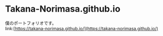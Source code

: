 # Takana-Norimasa.github.io
僕のポートフォリオです。  
link:[https://takana-norimasa.github.io/](https://takana-norimasa.github.io/)
